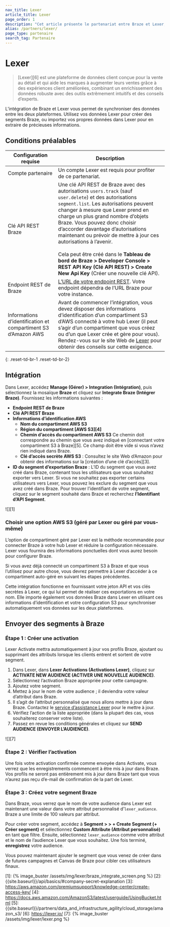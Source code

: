 ```yaml
---
nav_title: Lexer
article_title: Lexer
page_order: 1
description: "Cet article présente le partenariat entre Braze et Lexer, une plateforme de données client qui aide les marketeurs à créer des expériences qui génèrent des ventes grâce aux données."
alias: /partners/lexer/
page_type: partenaire
search_tag: Partenaire
---
```


# Lexer

> [Lexer][6] est une plateforme de données client conçue pour la vente au détail et qui aide les marques à augmenter leurs ventes grâce à des expériences client améliorées, combinant un enrichissement des données robuste avec des outils extrêmement intuitifs et des conseils d’experts.

L’intégration de Braze et Lexer vous permet de synchroniser des données entre les deux plateformes. Utilisez vos données Lexer pour créer des segments Braze, ou importez vos propres données dans Lexer pour en extraire de précieuses informations. 

## Conditions préalables

| Configuration requise | Description |
| ----------- | ----------- |
| Compte partenaire | Un compte Lexer est requis pour profiter de ce partenariat. |
| Clé API REST Braze | Une clé API REST de Braze avec des autorisations `users.track` (sauf `user.delete`) et des autorisations `segment.list`. Les autorisations peuvent changer à mesure que Lexer prend en charge un plus grand nombre d’objets Braze. Vous pouvez donc choisir d’accorder davantage d’autorisations maintenant ou prévoir de mettre à jour ces autorisations à l’avenir.<br><br> Cela peut être créé dans le **Tableau de bord de Braze > Developer Console > REST API Key (Clé API REST) > Create New Api Key**  (Créer une nouvelle clé API).|
| Endpoint REST de Braze | [L’URL de votre endpoint REST]({{site.baseurl}}/api/basics/#endpoints). Votre endpoint dépendra de l’URL Braze pour votre instance. |
| Informations d’identification et compartiment S3 d’Amazon AWS | Avant de commencer l’intégration, vous devez disposer des informations d’identification d’un compartiment S3 d’AWS connecté à votre hub Lexer (il peut s’agir d’un compartiment que vous créez ou d’un que Lexer crée et gère pour vous). Rendez-vous sur le site Web de [Lexer](https://learn.lexer.io/docs/amazon-s3) pour obtenir des conseils sur cette exigence. |
{: .reset-td-br-1 .reset-td-br-2}

## Intégration

Dans Lexer, accédez **Manage (Gérer) > Integration (Intégration)**, puis sélectionnez la mosaïque **Braze** et cliquez sur **Integrate Braze (Intégrer Braze)**. Fournissez les informations suivantes :
- **Endpoint REST de Braze**
- **Clé API REST Braze**
- **Informations d’identification AWS**
  - **Nom du compartiment AWS S3**
  - **Région du compartiment [AWS S3][4]**
  - **Chemin d’accès du compartiment AWS S3** Ce chemin doit correspondre au chemin que vous avez indiqué en [connectant votre compartiment S3 à Braze][5]. Ce champ doit être vide si vous n’avez rien indiqué dans Braze.
  - **Clé d’accès secrète AWS S3** : Consultez le site Web d’Amazon pour obtenir des informations sur la [création d’une clé d’accès][3].
- **ID du segment d’exportation Braze** : L’ID du segment que vous avez créé dans Braze, contenant tous les utilisateurs que vous souhaitez exporter vers Lexer. Si vous ne souhaitez pas exporter certains utilisateurs vers Lexer, vous pouvez les exclure du segment que vous avez créé dans Braze. Pour trouver l’identifiant de votre segment, cliquez sur le segment souhaité dans Braze et recherchez **l’Identifiant d’API Segment**.

![][1]

### Choisir une option AWS S3 (géré par Lexer ou géré par vous-même)
L’option de compartiment géré par Lexer est la méthode recommandée pour connecter Braze à votre hub Lexer et réduire la configuration nécessaire. Lexer vous fournira des informations ponctuelles dont vous aurez besoin pour configurer Braze.

Si vous avez déjà connecté un compartiment S3 à Braze et que vous l’utilisez pour autre chose, vous devrez permettre à Lexer d’accéder à ce compartiment auto-géré en suivant les étapes précédentes.

Cette intégration fonctionne en fournissant votre jeton API et vos clés secrètes à Lexer, ce qui lui permet de réaliser ces exportations en votre nom. Elle importe également vos données Braze dans Lexer en utilisant ces informations d’identification et votre configuration S3 pour synchroniser automatiquement vos données sur les deux plateformes.

## Envoyer des segments à Braze

### Étape 1 : Créer une activation

Lexer Activate mettra automatiquement à jour vos profils Braze, ajoutant ou supprimant des attributs lorsque les clients entrent et sortent de votre segment.

1. Dans Lexer, dans **Lexer Activations (Activations Lexer)**, cliquez sur **ACTIVATE NEW AUDIENCE (ACTIVER UNE NOUVELLE AUDIENCE)**.
2. Sélectionnez l’activation Braze appropriée pour cette campagne.
3. Ajoutez votre segment.
4. Mettez à jour le nom de votre audience ; il deviendra votre valeur d’attribut dans Braze.
5. Il s’agit de l’attribut personnalisé que nous allons mettre à jour dans Braze. Contactez le [service d’assistance Lexer](support@lexer.io) pour le mettre à jour.
6. Vérifiez l’action de la liste appropriée (dans la plupart des cas, vous souhaiterez conserver votre liste).
7. Passez en revue les conditions générales et cliquez sur **SEND AUDIENCE (ENVOYER L’AUDIENCE)**.

![][7]

### Étape 2 : Vérifier l’activation

Une fois votre activation confirmée comme envoyée dans Activate, vous verrez que les enregistrements commencent à être mis à jour dans Braze. Vos profils ne seront pas entièrement mis à jour dans Braze tant que vous n’aurez pas reçu d’e-mail de confirmation de la part de Lexer.

### Étape 3 : Créez votre segment Braze

Dans Braze, vous verrez que le nom de votre audience dans Lexer est maintenant une valeur dans votre attribut personnalisé d’`lexer_audience`. Braze a une limite de 100 valeurs par attribut.

Pour créer votre segment, accédez à **Segment > > + Create Segment (+ Créer segment)** et sélectionnez **Custom Attribute (Attribut personnalisé)** en tant que filtre. Ensuite, sélectionnez `lexer_audience` comme votre attribut et le nom de l’audience Lexer que vous souhaitez. Une fois terminé, **enregistrez** votre audience.

Vous pouvez maintenant ajouter le segment que vous venez de créer dans de futures campagnes et Canvas de Braze pour cibler ces utilisateurs finaux.

[1]: {% image_buster /assets/img/lexer/braze_integrate_screen.png %}
[2]: {{site.baseurl}}/api/basics/#company-secret-explanation
[3]: https://aws.amazon.com/premiumsupport/knowledge-center/create-access-key/
[4]: https://docs.aws.amazon.com/AmazonS3/latest/userguide/UsingBucket.html
[5]: {{site.baseurl}}/partners/data_and_infrastructure_agility/cloud_storage/amazon_s3/
[6]: https://lexer.io/
[7]: {% image_buster /assets/img/lexer/lexer.png %}